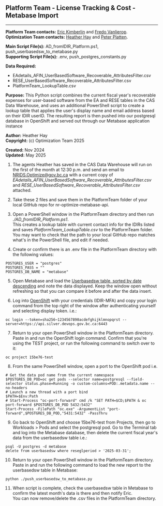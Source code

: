 ## Platform Team - License Tracking & Cost - Metabase Import 
******

**Platform Team contacts:** [Eric Kimberlin](mailto:eric.kimberlin@gov.bc.ca) and [Fredo Vanlierop](mailto:fredo.vanlierop@gov.bc.ca). <br>
**Optimization Team contacts:** [Heather Hay](mailto:heather.hay@gov.bc.ca) and [Peter Platten](mailto:peter.platten@gov.bc.ca). <br>

**Main Script File(s):** AD_fromIDIR_Platform.ps1, push_userbasedsw_to_metabase.py <br>
**Supporting Script File(s):** .env, push_postgres_constants.py <br>

**Data Required:** <br>
- EAdetails_AFIN_UserBasedSoftware_Recoverable_AttributesFilter.csv <br>
- RESE_UserBasedSoftware_Recoverable_AttributesFilter.csv <br>
- PlatformTeam_LookupTable.csv

**Purpose:** This Python script combines the current fiscal year's recoverable expenses for user-based software from the EA and RESE tables in the CAS Data Warehouse, and uses an additional PowerShell script to create a lookup table that applies the user's display name and email address based on their IDIR userID. The resulting report is then pushed into our postgresql database in OpenShift and served out through our Metabase application instance<br>

**Author:** Heather Hay <br>
**Copyright:** (c) Optimization Team 2025 <br>

**Created:** Nov 2024 <br>
**Updated:** May 2025 <br>

1.  The agents Heather has saved in the CAS Data Warehouse will run on the first of the month at 12:30 p.m. and send an email to NRIDS.Optimize@gov.bc.ca with a current copy of *EAdetails_AFIN_UserBasedSoftware_Recoverable_AttributesFilter.csv* and *RESE_UserBasedSoftware_Recoverable_AttributesFilter.csv* attached.

2. Take these 2 files and save them in the PlatformTeam folder of your local GitHub repo for nr-optimize-metabase-api. 

3. Open a PowerShell window in the PlatformTeam directory and then run *./AD_fromIDIR_Platform.ps1*.  <br>
This creates a lookup table with current contact info for the IDIRs listed and saves *PlatformTeam_LookupTable.csv* to the PlatformTeam folder. You may want to check that the path to your local GitHub repo matches what's in the PowerShell file, and edit if needed.

4. Create or confirm there is an .env file in the PlatformTeam directory with the following values:
```
POSTGRES_USER = "postgres"
POSTGRES_PASS = ""
POSTGRES_DB_NAME = "metabase"
```

5. Open Metabase and load the [Userbasedsw table, sorted by date descending](https://nrmccp-metabase.apps.silver.devops.gov.bc.ca/question#eyJkYXRhc2V0X3F1ZXJ5Ijp7ImRhdGFiYXNlIjoyLCJxdWVyeSI6eyJzb3VyY2UtdGFibGUiOjI1LCJvcmRlci1ieSI6W1siZGVzYyIsWyJmaWVsZCIsMjM2LG51bGxdXV19LCJ0eXBlIjoicXVlcnkifSwiZGlzcGxheSI6InRhYmxlIiwidmlzdWFsaXphdGlvbl9zZXR0aW5ncyI6e319) and note the data displayed. Keep the window open without refreshing so that you can compare it before and after the data insert.

6. Log into [OpenShift](https://oauth-openshift.apps.silver.devops.gov.bc.ca/oauth/authorize?client_id=console&redirect_uri=https%3A%2F%2Fconsole.apps.silver.devops.gov.bc.ca%2Fauth%2Fcallback&response_type=code&scope=user%3Afull&state=7cb25ec69e8afad8bdbe1b2976bcf5ba) with your credentials (IDIR-MFA) and copy your login command from the top right of the window after authenticating yourself and selecting display token. i.e.:
```
oc login --token=sha256~1234567890acdefghijklmnopqrst --server=https://api.silver.devops.gov.bc.ca:6443
```

7. Return to your open PowerShell window in the PlatformTeam directory. Paste in and run the OpenShift login command. Confirm that you're using the TEST project, or run the following command to switch over to it:
```
oc project 15be76-test
```

8. From the same PowerShell window, open a port to the OpenShift pod i.e.
```
# Get the data pod name from the current namespace
$POSTGRES_DB_POD=oc get pods --selector name=postgresql --field-selector status.phase=Running -o custom-columns=POD:.metadata.name --no-headers
# Launch a new thread with a port bind
$PATH=$Env:Path
# Start-Process "oc-port-forward" cmd /k "SET PATH=$CD;$PATH & oc port-forward $POSTGRES_DB_POD 5432:5432"
Start-Process -FilePath "oc.exe" -ArgumentList "port-forward",$POSTGRES_DB_POD,"5431:5432" -PassThru
```

9. Go back to OpenShift and choose 15be76-test from Projects, then go to Workloads > Pods and select the postgresql pod. Go to the Terminal tab and log into the Metabase database, then delete the current fiscal year's data from the userbasedsw table i.e.:
```
psql -U postgres -d metabase
delete from userbasedsw where reseglperiod > '2025-03-31';
```

10. Return to your open PowerShell window in the PlatformTeam directory. Paste in and run the following command to load the new report to the userbasedsw table in Metabase:
```
python ./push_userbasedsw_to_metabase.py
```

11. When script is complete, check the userbasedsw table in Metabase to confirm the latest month's data is there and then notify Eric.  <br>
You can now remove/delete the .csv files in the PlatformTeam directory.
